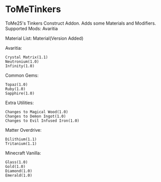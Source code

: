# ToMeTinkers
ToMe25's Tinkers Construct Addon. Adds some Materials and Modifiers.
Supported Mods: Avaritia

Material List:
Material(Version Added)

Avaritia:

    Crystal Matrix(1.1)
    Neutronium(1.0)
    Infinity(1.0)

 Common Gems:

    Topaz(1.0)
    Ruby(1.0)
    Sapphire(1.0)

 Extra Utilities:

    Changes to Magical Wood(1.0)
    Changes to Demon Ingot(1.0)
    Changes to Evil Infused Iron(1.0)

Matter Overdrive:

    Dilithium(1.1)
    Tritanium(1.1)


 Minecraft Vanilla:

    Glass(1.0)
    Gold(1.0)
    Diamond(1.0)
    Emerald(1.0)
    
